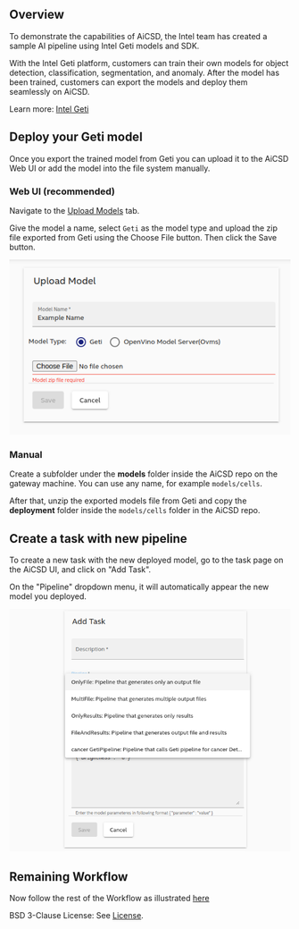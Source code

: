 ## Overview

To demonstrate the capabilities of AiCSD, the Intel team has created a sample AI pipeline using Intel Geti models and SDK.

With the Intel Geti platform, customers can train their own models for object detection, classification, segmentation, and anomaly.
After the model has been trained, customers can export the models and deploy them seamlessly on AiCSD.

Learn more: [Intel Geti](https://geti.intel.com/)

## Deploy your Geti model

Once you export the trained model from Geti you can upload it to the AiCSD Web UI or add the model into the file system manually.

### Web UI (recommended)
Navigate to the [Upload Models](../../getting-started/ms-web-ui-guide-upload-model.md) tab.

Give the model a name, select `Geti` as the model type and upload the zip file exported from Geti using the Choose File button. Then click the Save button.

![GetiPipelines](../../images/geti-add-model.png)

### Manual
Create a subfolder under the **models** folder inside the AiCSD repo on the gateway machine. You can use any name, for example `models/cells`. 

After that, unzip the exported models file from Geti and copy the **deployment** folder inside the `models/cells` folder in the AiCSD repo.

## Create a task with new pipeline

To create a new task with the new deployed model, go to the task page on the AiCSD UI, and click on "Add Task".

On the "Pipeline" dropdown menu, it will automatically appear the new model you deployed.

![GetiPipelines](../../images/geti-pipeline.png)

## Remaining Workflow

Now follow the rest of the Workflow as illustrated [here](../../getting-started/basic-workflow.md)

BSD 3-Clause License: See [License](../../LICENSE.md).